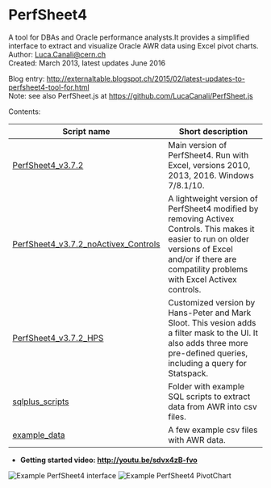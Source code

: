 # PerfSheet4

A tool for DBAs and Oracle performance analysts.It provides a simplified interface to extract and visualize Oracle AWR data using Excel pivot charts.  
Author: Luca.Canali@cern.ch  
Created: March 2013, latest updates June 2016  

Blog entry: http://externaltable.blogspot.ch/2015/02/latest-updates-to-perfsheet4-tool-for.html  
Note: see also PerfSheet.js at https://github.com/LucaCanali/PerfSheet.js

Contents:

| Script name             | Short description
| ----------------------- | ------------------------------------------------------------------------------------------------------------
| [PerfSheet4_v3.7.2](PerfSheet4_v3.7.2.xlsm)| Main version of PerfSheet4. Run with Excel, versions 2010, 2013, 2016. Windows 7/8.1/10.
| [PerfSheet4_v3.7.2_noActivex_Controls](PerfSheet4_v3.7.2_noActivex_Controls.xlsm) | A lightweight version of PerfSheet4 modified by removing Activex Controls. This makes it easier to run on older versions of Excel and/or if there are compatility problems with Excel Activex controls.
| [PerfSheet4_v3.7.2_HPS](PerfSheet4_v3.7.2_HPS.xlsm) | Customized version by Hans-Peter and Mark Sloot. This vesion adds a filter mask to the UI. It also adds three more pre-defined queries, including a query for Statspack.
| [sqlplus_scripts](sqlplus_scripts) | Folder with example SQL scripts to extract data from AWR into csv files.
| [example_data](example_data) | A few example csv files with AWR data.

- **Getting started video: http://youtu.be/sdvx4zB-fvo**

![Example PerfSheet4 interface](http://3.bp.blogspot.com/-Vd5j72FpdIU/VOJWn6i37HI/AAAAAAAAEoM/N8MBLUhnmQI/s1600/blog_PerfSheet4_v37.png)
![Example PerfSheet4 PivotChart](http://3.bp.blogspot.com/-RwUARWt1gNk/VN5osDj-rYI/AAAAAAAAEns/O1l_kbKhEtc/s1600/blog_perfsheet4_v37_graph_IO%2B_annotated.png)


